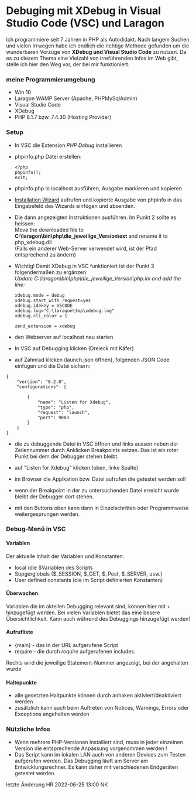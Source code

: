 # Debuging mit XDebug in Visual Studio Code (VSC) und Laragon

Ich programmiere seit 7 Jahren in PHP als Autodidakt. Nach langem Suchen und vielen Irrwegen habe ich endlich die richtige Methode gefunden um die wunderbaren Vorzüge von **XDebug und Visual Studio Code** zu nutzen. Da es zu diesem Thema eine Vielzahl von irreführenden Infos im Web gibt, stelle ich hier den Weg vor, der bei mir funktioniert.

### meine Programmierumgebung

- Win 10
- Laragon WAMP Server (Apache, PHPMySqlAdmin)
- Visual Studio Code
- XDebug
- PHP 8.1.7 bzw. 7.4.30 (Hosting Provider)

### Setup

- In VSC die Extension *PHP Debug* installieren
- phpinfo.php Datei erstellen:

    ```
    <?php
    phpinfo();
    exit;
    ```

- phpinfo.php in localhost ausführen, Ausgabe markieren und kopieren

- [Installation Wizard](https://xdebug.org/wizard) aufrufen und kopierte Ausgabe von phpinfo in das Eingabefeld des Wizards einfügen und absenden.

- Die dann angezeigten Instruktionen ausführen. Im Punkt 2 sollte es heissen:<br>
Move the downloaded file to **C:\laragon\bin\php\die_jeweilige_Version\ext** and rename it to php_xdebug.dll<br>
(Falls ein anderer Web-Server verwendet wird, ist der Pfad entsprechend zu ändern)

- Wichtig! Damit XDebug in VSC funktioniert ist der Punkt 3 folgendermaßen zu ergänzen:<br>
*Update C:\laragon\bin\php\die_jeweilige_Version\php.ini and add the line:*
    ```
    xdebug.mode = debug 
    xdebug.start_with_request=yes  
    xdebug.idekey = VSCODE
    xdebug.log="C:\laragon\tmp\xdebug.log"
    xdebug.cli_color = 1

    zend_extension = xdebug
    ```

- den Webserver auf localhost neu starten

- In VSC auf Debugging klicken (Dreieck mit Käfer)

- auf Zahnrad klicken (launch.json öffnen), folgenden JSON Code einfügen und die Datei sichern:

```
{
    "version": "0.2.0",
    "configurations": [

        {
            "name": "Listen for Xdebug",
            "type": "php",
            "request": "launch",
            "port": 9003
        }
    ]
}
```

- die zu debuggende Datei in VSC öffnen und links aussen neben der Zeilennummer durch Anklicken Breakpoints setzen. Das ist ein roter Punkt bei dem der Debugger stehen bleibt.

- auf "Listen for Xdebug" klicken (oben, linke Spalte)
- im Browser die Appikation bzw. Datei aufrufen die getestet werden soll
- wenn der Breakpoint in der zu untersuchenden Datei erreicht wurde bleibt der Debugger dort stehen.
- mit den Buttons oben kann dann in Einzelschritten oder Programmweise weitergesprungen werden.


### Debug-Menü in VSC

#### Variablen
    
Der aktuelle Inhalt der Variablen und Konstanten:
-   local (die $Variablen des Scripts
-   Supgerglobals ($_SESSION, $_GET, $_Post, $_SERVER, usw.)
-   User defined constants (die im Script definierten Konstanten)
    
#### Überwachen

Variablen die im aktellen Debugging relevant sind, können hier mit + hinzugefügt werden. Bei vielen Variablen bietet das eine besere Übersichtlichkeit. Kann auch während des Debuggings hinzugefügt werden!
    
#### Aufrufliste

- {main} - das in der URL aufgerufene Script
- require - die durch *require* aufgerufenen includes.

Rechts wird die jeweilige Statement-Nummer angezeigt, bei der angehalten wurde
    
#### Haltepunkte

-   alle gesetzten Haltpunkte können durch anhaken aktiviert/deaktiviert werden
-   zusätzlich kann auch beim Auftreten von Notices, Warnings, Errors oder Exceptions angehalten werden
    
### Nützliche Infos

- Wenn mehrere PHP-Versionen installiert sind, muss in jeder einzelnen Version die entsprechende Anpassung vorgenommen werden !
- Das Script kann im lokalen LAN auch von anderen Devices zum Testen aufgerufen werden. Das Debugging läuft am Server am Entwicklungsrechner. Es kann daher mit verschiedenen Endgeräten getestet werden.
    
    
letzte Änderung HR 2022-06-25 13:00 NK
